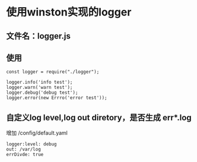 # 使用winston实现的logger
## 文件名：logger.js
## 使用
```
const logger = require("./logger");

logger.info('info test');
logger.warn('warn test');
logger.debug('debug test');
logger.error(new Errro('error test'));
```
## 自定义log level,log out diretory，是否生成 err*.log
增加 /config/default.yaml
```
logger:level: debug
out: /var/log
errDivde: true
```
